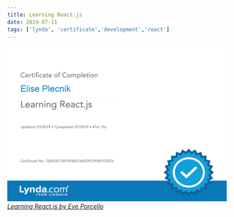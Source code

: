 ```yaml
---
title: Learning React.js
date: 2019-07-11
tags: ['lynda', 'certificate','development','react']
---
```


[![Lynda Learning Certificate of Completion](./LearningReactjs_CertificateOfCompletion.png "Learning React.js")*Learning React.js
 by Eve Porcello*](https://www.lynda.com/React-js-tutorials/Learning-React-js/800214-2.html)